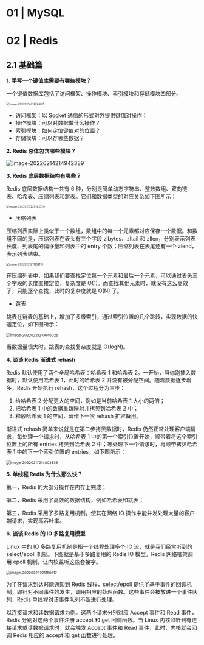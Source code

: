 # 01 | MySQL

#  02 | Redis

## 2.1 基础篇

**1. 手写一个键值库需要有哪些模块？**

一个键值数据库包括了访问框架、操作模块、索引模块和存储模块四部分。

<img src="https://technotes.oss-cn-shenzhen.aliyuncs.com/2022/learn/20220214212224.png" alt="image-20220214212224815" style="zoom:50%;" />

- 访问框架：以 Socket 通信的形式对外提供键值对操作；
- 操作模块：可以对数据做什么操作？
- 索引模块：如何定位键值对的位置？
- 存储模块：可以存哪些数据？

**2. Redis 总体包含哪些模块？**

<img src="https://technotes.oss-cn-shenzhen.aliyuncs.com/2022/learn/20220214214942.png" alt="image-20220214214942389"  />

**3. Redis 底层数据结构有哪些？**

Redis 底层数据结构一共有 6 种，分别是简单动态字符串、整数数组、双向链表、哈希表、压缩列表和跳表。它们和数据类型的对应关系如下图所示：

<img src="https://technotes.oss-cn-shenzhen.aliyuncs.com/2022/20220217220143.png" alt="image-20220217220143729" style="zoom:50%;" />

- 压缩列表

压缩列表实际上类似于一个数组，数组中的每一个元素都对应保存一个数据。和数组不同的是，压缩列表在表头有三个字段 zlbytes、zltail 和 zllen，分别表示列表长度、列表尾的偏移量和列表中的 entry 个数；压缩列表在表尾还有一个 zlend，表示列表结束。

<img src="https://technotes.oss-cn-shenzhen.aliyuncs.com/2022/20220221211852.png" alt="image-20220221211852113" style="zoom:50%;" />

在压缩列表中，如果我们要查找定位第一个元素和最后一个元素，可以通过表头三个字段的长度直接定位，复杂度是 O(1)。而查找其他元素时，就没有这么高效了，只能逐个查找，此时的复杂度就是 O(N) 了。

- 跳表

跳表在链表的基础上，增加了多级索引，通过索引位置的几个跳转，实现数据的快速定位，如下图所示：

<img src="https://technotes.oss-cn-shenzhen.aliyuncs.com/2022/20220221210646.png" alt="image-20220221210646026" style="zoom: 67%;" />

当数据量很大时，跳表的查找复杂度就是 O(logN)。

**4. 谈谈 Redis 渐进式 rehash**

Redis 默认使用了两个全局哈希表：哈希表 1 和哈希表 2。一开始，当你刚插入数据时，默认使用哈希表 1，此时的哈希表 2 并没有被分配空间。随着数据逐步增多，Redis 开始执行 rehash，这个过程分为三步：

1. 给哈希表 2 分配更大的空间，例如是当前哈希表 1 大小的两倍；
2. 把哈希表 1 中的数据重新映射并拷贝到哈希表 2 中；
3. 释放哈希表 1 的空间，留作下一次 rehash 扩容备用。

渐进式 rehash 简单来说就是在第二步拷贝数据时，Redis 仍然正常处理客户端请求，每处理一个请求时，从哈希表 1 中的第一个索引位置开始，顺带着将这个索引位置上的所有 entries 拷贝到哈希表 2 中；等处理下一个请求时，再顺带拷贝哈希表 1 中的下一个索引位置的 entries。如下图所示：

<img src="https://technotes.oss-cn-shenzhen.aliyuncs.com/2022/20220217214803.png" alt="image-20220217214803853" style="zoom:67%;" />

**5. 单线程 Redis 为什么那么快？**

第一，Redis 的大部分操作在内存上完成；

第二，Redis 采用了高效的数据结构，例如哈希表和跳表；

第三，Redis 采用了多路复用机制，使其在网络 IO 操作中能并发处理大量的客户端请求，实现高吞吐率。

**6. 谈谈 Redis 的 IO 多路复用模型**

Linux 中的 IO 多路复用机制是指一个线程处理多个 IO 流，就是我们经常听到的 select/epoll 机制。下图就是基于多路复用的 Redis IO 模型。Redis 网络框架调用 epoll 机制，让内核监听这些套接字。

<img src="https://technotes.oss-cn-shenzhen.aliyuncs.com/2022/20220223221150.png" alt="image-20220223221150517" style="zoom:67%;" />

为了在请求到达时能通知到 Redis 线程，select/epoll 提供了基于事件的回调机制，即针对不同事件的发生，调用相应的处理函数。这些事件会被放进一个事件队列，Redis 单线程对该事件队列不断进行处理。

以连接请求和读数据请求为例。这两个请求分别对应 Accept 事件和 Read 事件，Redis 分别对这两个事件注册 accept 和 get 回调函数。当 Linux 内核监听到有连接请求或读数据请求时，就会触发 Accept 事件和 Read 事件，此时，内核就会回调 Redis 相应的 accept 和 get 函数进行处理。













